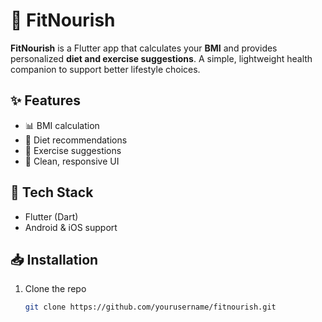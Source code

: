 # 🌱 FitNourish

**FitNourish** is a Flutter app that calculates your **BMI** and provides personalized **diet and exercise suggestions**. A simple, lightweight health companion to support better lifestyle choices.

## ✨ Features
- 📊 BMI calculation  
- 🥗 Diet recommendations  
- 🏃 Exercise suggestions  
- 🎨 Clean, responsive UI  

## 🚀 Tech Stack
- Flutter (Dart)  
- Android & iOS support  

## 📥 Installation
1. Clone the repo  
   ```bash
   git clone https://github.com/yourusername/fitnourish.git
